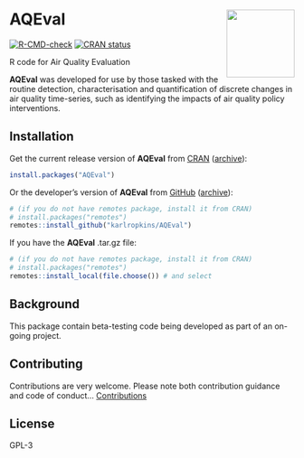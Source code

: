 
<!-- index.md is generated from INDEX.Rmd. Please edit that file -->

# AQEval <img src="man/figures/logo.png" align="right" alt="" width="120" />

<!-- badges: start -->

[![R-CMD-check](https://github.com/karlropkins/AQEval/workflows/R-CMD-check/badge.svg)](https://github.com/karlropkins/AQEval/actions)
[![CRAN
status](https://www.r-pkg.org/badges/version/AQEval)](https://CRAN.R-project.org/package=AQEval)
<!-- badges: end -->

R code for Air Quality Evaluation

**AQEval** was developed for use by those tasked with the routine
detection, characterisation and quantification of discrete changes in
air quality time-series, such as identifying the impacts of air quality
policy interventions.

## Installation

Get the current release version of **AQEval** from
[CRAN](https://cran.r-project.org/)
([archive](https://CRAN.R-project.org/package=AQEval)):

``` r
install.packages("AQEval")
```

Or the developer’s version of **AQEval** from
[GitHub](https://github.com)
([archive](https://github.com/karlropkins/AQEval)):

``` r
# (if you do not have remotes package, install it from CRAN) 
# install.packages("remotes")
remotes::install_github("karlropkins/AQEval") 
```

If you have the **AQEval** .tar.gz file:

``` r
# (if you do not have remotes package, install it from CRAN) 
# install.packages("remotes")
remotes::install_local(file.choose()) # and select
```

## Background

This package contain beta-testing code being developed as part of an
on-going project.

## Contributing

Contributions are very welcome. Please note both contribution guidance
and code of conduct…
[Contributions](https://karlropkins.github.io/AQEval/CONTRIBUTING.html)

## License

GPL-3
